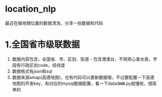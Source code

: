# location_nlp
最近在做地理位置的数据清洗，分享一些数据和代码

# 1.全国省市级联数据
1. 数据内容包含，全国省、市、区划、街道 - 包含港澳台，不用担心查水表，字段有行政区划code，经纬度
2. 数据格式有json和sql
3. 数据来源amap(高德地图)，也有代码可以更新数据哦，不过要配置一下高德地图的开发key，和对应的mysql数据配置，看一下data/__init__.py就懂啦，很简单的
